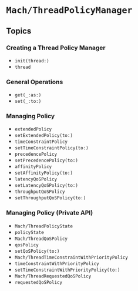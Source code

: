 # ``Mach/ThreadPolicyManager``

## Topics

### Creating a Thread Policy Manager

- ``init(thread:)``
- ``thread``

### General Operations

 - ``get(_:as:)``
 - ``set(_:to:)``


### Managing Policy

- ``extendedPolicy``
- ``setExtendedPolicy(to:)``
- ``timeConstraintPolicy``
- ``setTimeConstraintPolicy(to:)``
- ``precedencePolicy``
- ``setPrecedencePolicy(to:)``
- ``affinityPolicy``
- ``setAffinityPolicy(to:)``
- ``latencyQoSPolicy``
- ``setLatencyQoSPolicy(to:)``
- ``throughputQoSPolicy``
- ``setThroughputQoSPolicy(to:)``

### Managing Policy (Private API)

- ``Mach/ThreadPolicyState``
- ``policyState``
- ``Mach/ThreadQoSPolicy``
- ``qosPolicy``
- ``setQoSPolicy(to:)``
- ``Mach/ThreadTimeConstraintWithPriorityPolicy``
- ``timeConstraintWithPriorityPolicy``
- ``setTimeConstraintWithPriorityPolicy(to:)``
- ``Mach/ThreadRequestedQoSPolicy``
- ``requestedQoSPolicy``